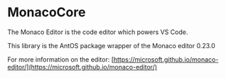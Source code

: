 # MonacoCore
The Monaco Editor is the code editor which powers VS Code.

This library is the AntOS package wrapper of the Monaco editor 0.23.0

For more information on the editor: [https://microsoft.github.io/monaco-editor/](https://microsoft.github.io/monaco-editor/)